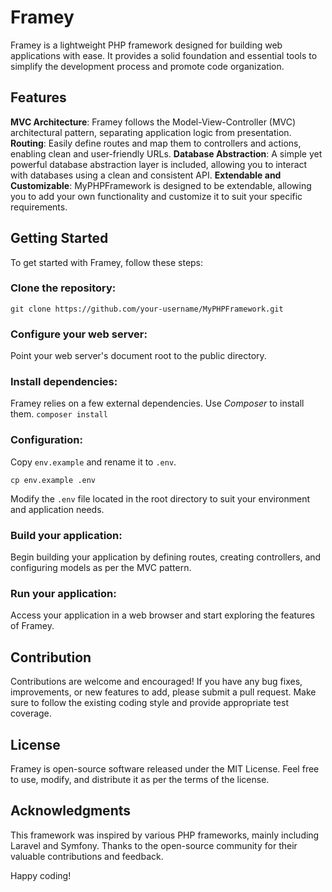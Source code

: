 # Framey
Framey is a lightweight PHP framework designed for building web applications with ease. It provides a solid foundation and essential tools to simplify the development process and promote code organization.

## Features
**MVC Architecture**: Framey follows the Model-View-Controller (MVC) architectural pattern, separating application logic from presentation.
**Routing**: Easily define routes and map them to controllers and actions, enabling clean and user-friendly URLs.
**Database Abstraction**: A simple yet powerful database abstraction layer is included, allowing you to interact with databases using a clean and consistent API.
**Extendable and Customizable**: MyPHPFramework is designed to be extendable, allowing you to add your own functionality and customize it to suit your specific requirements.

## Getting Started
To get started with Framey, follow these steps:

### Clone the repository:
`git clone https://github.com/your-username/MyPHPFramework.git`

### Configure your web server:
Point your web server's document root to the public directory.

### Install dependencies:
Framey relies on a few external dependencies. Use *Composer* to install them.
`composer install`

### Configuration:
Copy `env.example` and rename it to `.env`.

`cp env.example .env`

Modify the `.env` file located in the root directory to suit your environment and application needs.

### Build your application:
Begin building your application by defining routes, creating controllers, and configuring models as per the MVC pattern.

### Run your application:
Access your application in a web browser and start exploring the features of Framey.

## Contribution
Contributions are welcome and encouraged! If you have any bug fixes, improvements, or new features to add, please submit a pull request. Make sure to follow the existing coding style and provide appropriate test coverage.

## License
Framey is open-source software released under the MIT License. Feel free to use, modify, and distribute it as per the terms of the license.

## Acknowledgments
This framework was inspired by various PHP frameworks, mainly including Laravel and Symfony.
Thanks to the open-source community for their valuable contributions and feedback.

Happy coding!
